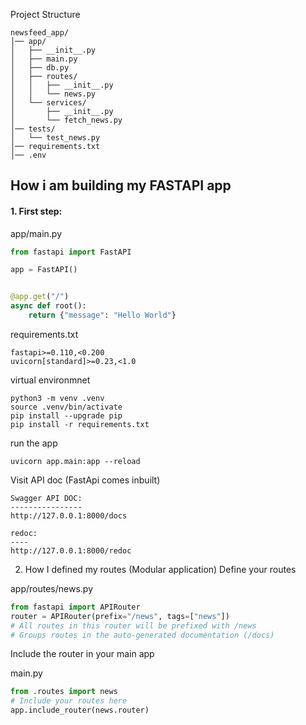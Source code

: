 Project Structure
```
newsfeed_app/
│── app/
│   ├── __init__.py
│   ├── main.py
│   ├── db.py
│   ├── routes/
│   │   ├── __init__.py
│   │   └── news.py
│   └── services/
│       ├── __init__.py
│       └── fetch_news.py
│── tests/
│   └── test_news.py
│── requirements.txt
│── .env
```

## How i am building my FASTAPI app
#### 1. First step:
app/main.py
```python
from fastapi import FastAPI

app = FastAPI()


@app.get("/")
async def root():
    return {"message": "Hello World"}
```

requirements.txt
```
fastapi>=0.110,<0.200
uvicorn[standard]>=0.23,<1.0
```

virtual environmnet
```shell
python3 -m venv .venv
source .venv/bin/activate
pip install --upgrade pip
pip install -r requirements.txt
```

run the app
```shell
uvicorn app.main:app --reload
```

Visit API doc (FastApi comes inbuilt)
```
Swagger API DOC:
----------------
http://127.0.0.1:8000/docs

redoc:
----
http://127.0.0.1:8000/redoc
```

2. How I defined my routes (Modular application)
Define your routes

app/routes/news.py
```python
from fastapi import APIRouter
router = APIRouter(prefix="/news", tags=["news"])
# All routes in this router will be prefixed with /news
# Groups routes in the auto-generated documentation (/docs)
```
 Include the router in your main app
 
 main.py
```python
from .routes import news
# Include your routes here
app.include_router(news.router)
```
